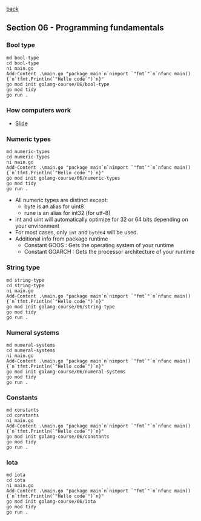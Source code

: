 [back](../LOCAL_NOTES.md)

## Section 06 - Programming fundamentals    
### Bool type
```
md bool-type
cd bool-type
ni main.go
Add-Content .\main.go "package main`n`nimport `"fmt`"`n`nfunc main() {`n`tfmt.Println(`"Hello code`")`n}"
go mod init golang-course/06/bool-type
go mod tidy
go run .
```
### How computers work
 - [Slide](../Section%2002%20-%20Course%20Overview/RESOURCES/003%2Bhow%2Bcomputers%2Bwork.pdf)
### Numeric types
```
md numeric-types
cd numeric-types
ni main.go
Add-Content .\main.go "package main`n`nimport `"fmt`"`n`nfunc main() {`n`tfmt.Println(`"Hello code`")`n}"
go mod init golang-course/06/numeric-types
go mod tidy
go run .
```
- All numeric types are distinct except:
    - byte is an alias for uint8
    - rune is an alias for int32 (for utf-8)
- int and uint will automatically optimize for 32 or 64 bits depending on your environment
- For most cases, only `int` and `byte64` will be used. 
- Additional info from package runtime
  - Constant GOOS : Gets the operating system of your runtime
  - Constant GOARCH : Gets the processor architecture of your runtime
### String type
```
md string-type
cd string-type
ni main.go
Add-Content .\main.go "package main`n`nimport `"fmt`"`n`nfunc main() {`n`tfmt.Println(`"Hello code`")`n}"
go mod init golang-course/06/string-type
go mod tidy
go run .
```
### Numeral systems
```
md numeral-systems
cd numeral-systems
ni main.go
Add-Content .\main.go "package main`n`nimport `"fmt`"`n`nfunc main() {`n`tfmt.Println(`"Hello code`")`n}"
go mod init golang-course/06/numeral-systems
go mod tidy
go run .
```
### Constants
```
md constants
cd constants
ni main.go
Add-Content .\main.go "package main`n`nimport `"fmt`"`n`nfunc main() {`n`tfmt.Println(`"Hello code`")`n}"
go mod init golang-course/06/constants
go mod tidy
go run .
```
### Iota
```
md iota
cd iota
ni main.go
Add-Content .\main.go "package main`n`nimport `"fmt`"`n`nfunc main() {`n`tfmt.Println(`"Hello code`")`n}"
go mod init golang-course/06/iota
go mod tidy
go run .
```